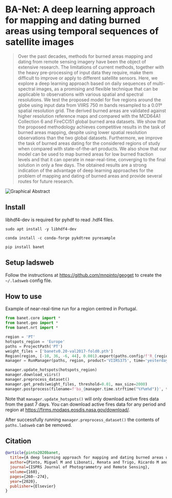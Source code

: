 # BA-Net: A deep learning approach for mapping and dating burned areas using temporal sequences of satellite images
> Over the past decades, methods for burned areas mapping and dating from remote sensing imagery have been the object of extensive research. The limitations of current methods, together with the heavy pre-processing of input data they require, make them difficult to improve or apply to different satellite sensors. Here, we explore a deep learning approach based on daily sequences of multi-spectral images, as a promising and flexible technique that can be applicable to observations with various spatial and spectral resolutions. We test the proposed model for five regions around the globe using input data from VIIRS 750 m bands resampled to a 0.01º spatial resolution grid. The derived burned areas are validated against higher resolution reference maps and compared with the MCD64A1 Collection 6 and FireCCI51 global burned area datasets. We show that the proposed methodology achieves competitive results in the task of burned areas mapping, despite using lower spatial resolution observations than the two global datasets. Furthermore, we improve the task of burned areas dating for the considered regions of study when compared with state-of-the-art products. We also show that our model can be used to map burned areas for low burned fraction levels and that it can operate in near-real-time, converging to the final solution in only a few days. The obtained results are a strong indication of the advantage of deep learning approaches for the problem of mapping and dating of burned areas and provide several routes for future research.


![Graphical Abstract](nbs/images/graphical_abstract.jpg)

## Install

libhdf4-dev is required for pyhdf to read .hdf4 files.

`sudo apt install -y libhdf4-dev`

`conda install -c conda-forge pykdtree pyresample`

`pip install banet`

## Setup ladsweb
Follow the instructions at https://github.com/mnpinto/geoget to create the `~/.ladsweb` config file.

## How to use
Example of near-real-time run for a region centred in Portugal.

```python
from banet.core import *
from banet.geo import *
from banet.nrt import *

region = 'PT'
hotspots_region = 'Europe'
paths = ProjectPath('PT')
weight_files = ['banetv0.20-val2017-fold0.pth']
Region(region, [-10, 36, -6, 44], 0.001).export(paths.config/f'R_{region}.json')
manager = RunManager(paths, region, product='VIIRS375', time='yesterday')

manager.update_hotspots(hotspots_region)
manager.download_viirs()
manager.preprocess_dataset()
manager.get_preds(weight_files, threshold=0.01, max_size=2000)
manager.postprocess(filename=f'ba_{manager.time.strftime("%Y%m%d")}', threshold=0.5, area_epsg=3763)
```

Note that `manager.update_hotspots()` will only download active fires data from the past 7 days. You can download active fires data for any period and region at https://firms.modaps.eosdis.nasa.gov/download/.

After successfully running `manager.preprocess_dataset()` the contents of `paths.ladsweb` can be removed.


## Citation
```bibtex
@article{pinto2020banet,
  title={A deep learning approach for mapping and dating burned areas using temporal sequences of satellite images},
  author={Pinto, Miguel M and Libonati, Renata and Trigo, Ricardo M and Trigo, Isabel F and DaCamara, Carlos C},
  journal={ISPRS Journal of Photogrammetry and Remote Sensing},
  volume={160},
  pages={260--274},
  year={2020},
  publisher={Elsevier}
}
```
